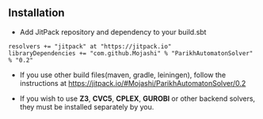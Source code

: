 ## Installation
- Add JitPack repository and dependency to your build.sbt
```
resolvers += "jitpack" at "https://jitpack.io"
libraryDependencies += "com.github.Mojashi" % "ParikhAutomatonSolver" % "0.2"	
```
- If you use other build files(maven, gradle, leiningen), follow the instructions at https://jitpack.io/#Mojashi/ParikhAutomatonSolver/0.2

- If you wish to use **Z3**, **CVC5**, **CPLEX**, **GUROBI** or other backend solvers, they must be installed separately by you.

